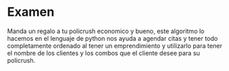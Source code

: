 # Examen
Manda un regalo a tu policrush economico y bueno, este algoritmo lo hacemos en el lenguaje de python nos ayuda a agendar citas y tener todo completamente ordenado al tener un emprendimiento y utilizarlo para tener el nombre de los clientes y los combos que el cliente desee para su policrush.


